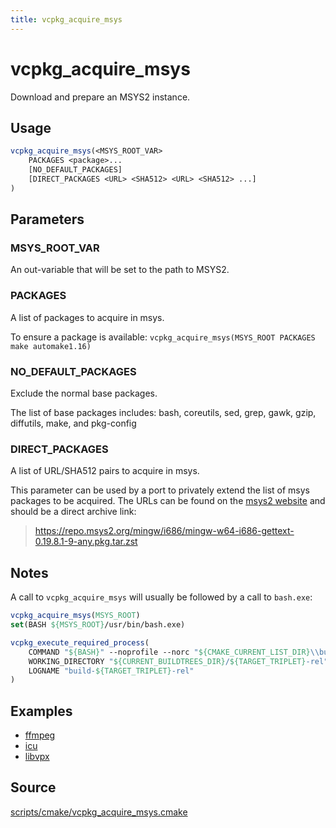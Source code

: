 ```yaml
---
title: vcpkg_acquire_msys
---
```


# vcpkg_acquire_msys

Download and prepare an MSYS2 instance.

## Usage

```cmake
vcpkg_acquire_msys(<MSYS_ROOT_VAR>
    PACKAGES <package>...
    [NO_DEFAULT_PACKAGES]
    [DIRECT_PACKAGES <URL> <SHA512> <URL> <SHA512> ...]
)
```

## Parameters

### MSYS_ROOT_VAR

An out-variable that will be set to the path to MSYS2.

### PACKAGES

A list of packages to acquire in msys.

To ensure a package is available: `vcpkg_acquire_msys(MSYS_ROOT PACKAGES make automake1.16)`

### NO_DEFAULT_PACKAGES

Exclude the normal base packages.

The list of base packages includes: bash, coreutils, sed, grep, gawk, gzip, diffutils, make, and pkg-config

### DIRECT_PACKAGES

A list of URL/SHA512 pairs to acquire in msys.

This parameter can be used by a port to privately extend the list of msys packages to be acquired.
The URLs can be found on the [msys2 website](https://packages.msys2.org/search) and should be a direct archive link:

> https://repo.msys2.org/mingw/i686/mingw-w64-i686-gettext-0.19.8.1-9-any.pkg.tar.zst

## Notes

A call to `vcpkg_acquire_msys` will usually be followed by a call to `bash.exe`:

```cmake
vcpkg_acquire_msys(MSYS_ROOT)
set(BASH ${MSYS_ROOT}/usr/bin/bash.exe)

vcpkg_execute_required_process(
    COMMAND "${BASH}" --noprofile --norc "${CMAKE_CURRENT_LIST_DIR}\\build.sh"
    WORKING_DIRECTORY "${CURRENT_BUILDTREES_DIR}/${TARGET_TRIPLET}-rel"
    LOGNAME "build-${TARGET_TRIPLET}-rel"
)
```

## Examples

- [ffmpeg](https://github.com/Microsoft/vcpkg/blob/master/ports/ffmpeg/portfile.cmake)
- [icu](https://github.com/Microsoft/vcpkg/blob/master/ports/icu/portfile.cmake)
- [libvpx](https://github.com/Microsoft/vcpkg/blob/master/ports/libvpx/portfile.cmake)

## Source

[scripts/cmake/vcpkg\_acquire\_msys.cmake](https://github.com/Microsoft/vcpkg/blob/master/scripts/cmake/vcpkg_acquire_msys.cmake)

